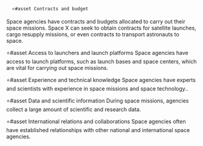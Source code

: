       ⭐#asset Contracts and budget
Space agencies have contracts and budgets allocated to carry out their space missions. Space X can seek to obtain contracts for satellite launches, cargo resupply missions, or even contracts to transport astronauts to space.

⭐#asset Access to launchers and launch platforms
Space agencies have access to launch platforms, such as launch bases and space centers, which are vital for carrying out space missions.

⭐#asset Experience and technical knowledge
Space agencies have experts and scientists with experience in space missions and space technology..

⭐#asset Data and scientific information
During space missions, agencies collect a large amount of scientific and research data.

⭐#asset International relations and collaborations
Space agencies often have established relationships with other national and international space agencies.

